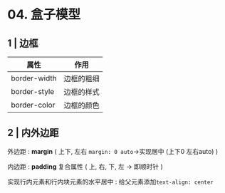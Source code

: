 # 04. 盒子模型

## 1 | 边框

| 属性         | 作用       |
| ------------ | ---------- |
| border-width | 边框的粗细 |
| border-style | 边框的样式 |
| border-color | 边框的颜色 |

## 2 | 内外边距

外边距 : **margin** ( 上下, 左右 `margin: 0 auto`->实现居中 (上下0 左右auto) )

内边距 : **padding** 复合属性 ( 上, 右, 下, 左  -> 即顺时针 )

实现行内元素和行内块元素的水平居中 : 给父元素添加`text-align: center`




